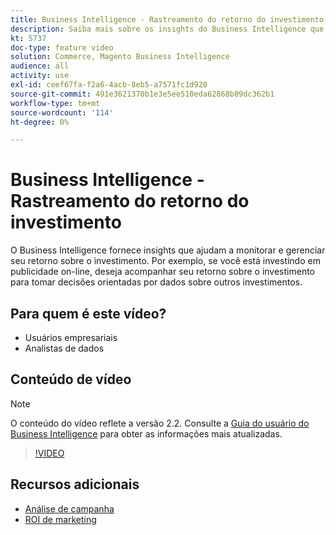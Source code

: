 ```yaml
---
title: Business Intelligence - Rastreamento do retorno do investimento
description: Saiba mais sobre os insights do Business Intelligence que ajudam a acompanhar seu retorno sobre o investimento.
kt: 5737
doc-type: feature video
solution: Commerce, Magento Business Intelligence
audience: all
activity: use
exl-id: ceef67fa-f2a6-4acb-8eb5-a7571fc1d920
source-git-commit: 491e3621370b1e3e5ee510eda62868b89dc362b1
workflow-type: tm+mt
source-wordcount: '114'
ht-degree: 0%

---
```


# Business Intelligence - Rastreamento do retorno do investimento

O Business Intelligence fornece insights que ajudam a monitorar e gerenciar seu retorno sobre o investimento. Por exemplo, se você está investindo em publicidade on-line, deseja acompanhar seu retorno sobre o investimento para tomar decisões orientadas por dados sobre outros investimentos.

## Para quem é este vídeo?

- Usuários empresariais
- Analistas de dados

## Conteúdo de vídeo

>[!NOTE]
>
>O conteúdo do vídeo reflete a versão 2.2. Consulte a [Guia do usuário do Business Intelligence](https://docs.magento.com/mbi/) para obter as informações mais atualizadas.

>[!VIDEO](https://video.tv.adobe.com/v/35991?quality=12&learn=on)

## Recursos adicionais

- [Análise de campanha](https://docs.magento.com/mbi/data-analyst/analysis/camp-analysis.html)
- [ROI de marketing](https://docs.magento.com/mbi/data-analyst/analysis/marketing-roi.html)
